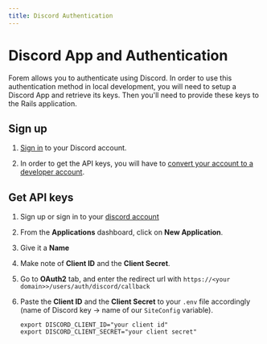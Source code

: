 ```yaml
---
title: Discord Authentication
---
```


# Discord App and Authentication

Forem allows you to authenticate using Discord. In order to use this
authentication method in local development, you will need to setup a Discord
App and retrieve its keys. Then you'll need to provide these keys to the Rails
application.

## Sign up

1. [Sign in](https://discord.com) to your Discord account.

2. In order to get the API keys, you will have to
   [convert your account to a developer account](https://discord.com/developers).

## Get API keys

1. Sign up or sign in to your [discord account](https://discord.com/developers)

2. From the **Applications** dashboard, click on **New Application**.

3. Give it a **Name**

4. Make note of **Client ID** and the **Client Secret**.

5. Go to **OAuth2** tab, and enter the redirect url with `https://<your domain>>/users/auth/discord/callback`

7. Paste the **Client ID** and the **Client Secret** to your `.env` file accordingly (name of Discord key -> name
   of our `SiteConfig` variable).

   ```text
   export DISCORD_CLIENT_ID="your client id"
   export DISCORD_CLIENT_SECRET="your client secret"
   ```
